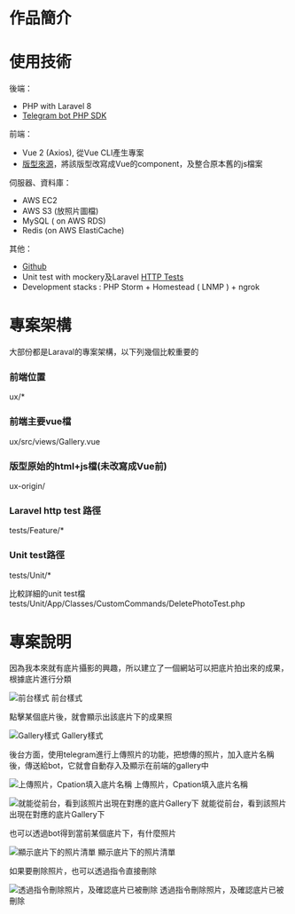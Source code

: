 # 作品簡介

# 使用技術

後端：

- PHP with Laravel 8
- [Telegram bot PHP SDK](https://github.com/php-telegram-bot/core/wiki)

前端：

- Vue 2 (Axios), 從Vue CLI產生專案
- [版型來源](https://www.free-css.com/assets/files/free-css-templates/preview/page239/fluid-gallery/)，將該版型改寫成Vue的component，及整合原本舊的js檔案

伺服器、資料庫：

- AWS EC2
- AWS S3 (放照片圖檔)
- MySQL ( on AWS RDS)
- Redis (on AWS ElastiCache)

其他：

- [Github](https://github.com/i29686112/gallery)
- Unit test with mockery及Laravel [HTTP Tests](https://laravel.com/docs/8.x/http-tests)
- Development stacks : PHP Storm + Homestead ( LNMP ) + ngrok

# 專案架構

大部份都是Laraval的專案架構，以下列幾個比較重要的

### 前端位置

ux/*

### 前端主要vue檔

ux/src/views/Gallery.vue

### 版型原始的html+js檔(未改寫成Vue前)

ux-origin/

### Laravel http test 路徑

tests/Feature/*

### Unit test路徑

tests/Unit/*

比較詳細的unit test檔tests/Unit/App/Classes/CustomCommands/DeletePhotoTest.php

# 專案說明

因為我本來就有底片攝影的興趣，所以建立了一個網站可以把底片拍出來的成果，根據底片進行分類

![前台樣式](../master/docs/frontendStyle.png)
前台樣式

點擊某個底片後，就會顯示出該底片下的成果照

![Gallery樣式](../master/docs/galleryUploaded.png)
Gallery樣式

後台方面，使用telegram進行上傳照片的功能，把想傳的照片，加入底片名稱後，傳送給bot，它就會自動存入及顯示在前端的gallery中

![上傳照片，Cpation填入底片名稱](../master/docs/uploadImage.png)
上傳照片，Cpation填入底片名稱

![就能從前台，看到該照片出現在對應的底片Gallery下](../master/docs/galleryUploaded.png)
就能從前台，看到該照片出現在對應的底片Gallery下

也可以透過bot得到當前某個底片下，有什麼照片

![顯示底片下的照片清單](../master/docs/imageList.png)
顯示底片下的照片清單

如果要刪除照片，也可以透過指令直接刪除

![透過指令刪除照片，及確認底片已被刪除](../master/docs/deleteImage.png)
透過指令刪除照片，及確認底片已被刪除

